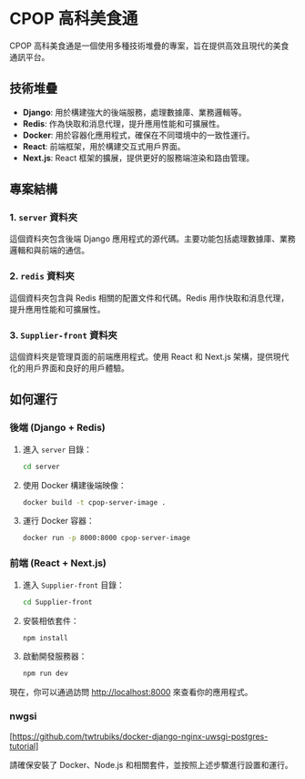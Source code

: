 # CPOP 高科美食通

CPOP 高科美食通是一個使用多種技術堆疊的專案，旨在提供高效且現代的美食通訊平台。

## 技術堆疊

- **Django**: 用於構建強大的後端服務，處理數據庫、業務邏輯等。
- **Redis**: 作為快取和消息代理，提升應用性能和可擴展性。
- **Docker**: 用於容器化應用程式，確保在不同環境中的一致性運行。
- **React**: 前端框架，用於構建交互式用戶界面。
- **Next.js**: React 框架的擴展，提供更好的服務端渲染和路由管理。

## 專案結構

### 1. `server` 資料夾

這個資料夾包含後端 Django 應用程式的源代碼。主要功能包括處理數據庫、業務邏輯和與前端的通信。

### 2. `redis` 資料夾

這個資料夾包含與 Redis 相關的配置文件和代碼。Redis 用作快取和消息代理，提升應用性能和可擴展性。

### 3. `Supplier-front` 資料夾

這個資料夾是管理頁面的前端應用程式。使用 React 和 Next.js 架構，提供現代化的用戶界面和良好的用戶體驗。

## 如何運行

### 後端 (Django + Redis)

1. 進入 `server` 目錄：

   ```bash
   cd server
   ```

2. 使用 Docker 構建後端映像：

   ```bash
   docker build -t cpop-server-image .
   ```

3. 運行 Docker 容器：

   ```bash
   docker run -p 8000:8000 cpop-server-image
   ```

### 前端 (React + Next.js)

1. 進入 `Supplier-front` 目錄：

   ```bash
   cd Supplier-front
   ```

2. 安裝相依套件：

   ```bash
   npm install
   ```

3. 啟動開發服務器：

   ```bash
   npm run dev
   ```

現在，你可以通過訪問 [http://localhost:8000](http://localhost:8000) 來查看你的應用程式。

### nwgsi

[https://github.com/twtrubiks/docker-django-nginx-uwsgi-postgres-tutorial]

請確保安裝了 Docker、Node.js 和相關套件，並按照上述步驟進行設置和運行。
